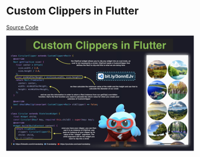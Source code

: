 # Custom Clippers in Flutter

[Source Code](custom-clippers-in-flutter.dart)

![](custom-clippers-in-flutter.jpg)
